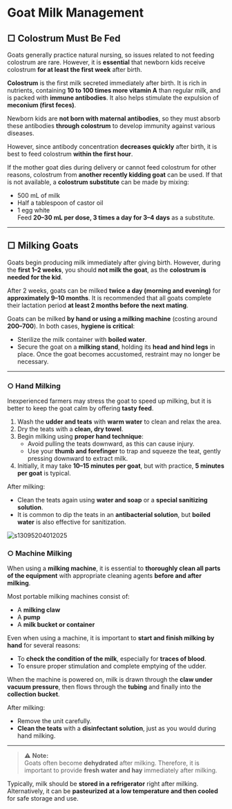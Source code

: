 # Goat Milk Management

## □ Colostrum Must Be Fed

Goats generally practice natural nursing, so issues related to not feeding colostrum are rare. However, it is **essential** that newborn kids receive colostrum **for at least the first week** after birth.

**Colostrum** is the first milk secreted immediately after birth. It is rich in nutrients, containing **10 to 100 times more vitamin A** than regular milk, and is packed with **immune antibodies**. It also helps stimulate the expulsion of **meconium (first feces)**.

Newborn kids are **not born with maternal antibodies**, so they must absorb these antibodies **through colostrum** to develop immunity against various diseases.

However, since antibody concentration **decreases quickly** after birth, it is best to feed colostrum **within the first hour**.

If the mother goat dies during delivery or cannot feed colostrum for other reasons, colostrum from **another recently kidding goat** can be used. If that is not available, a **colostrum substitute** can be made by mixing:
- 500 mL of milk  
- Half a tablespoon of castor oil  
- 1 egg white  
Feed **20–30 mL per dose, 3 times a day for 3–4 days** as a substitute.

---

## □ Milking Goats

Goats begin producing milk immediately after giving birth. However, during the **first 1–2 weeks**, you should **not milk the goat**, as the **colostrum is needed for the kid**.

After 2 weeks, goats can be milked **twice a day (morning and evening)** for **approximately 9–10 months**. It is recommended that all goats complete their lactation period **at least 2 months before the next mating**.

Goats can be milked **by hand or using a milking machine** (costing around **$200–$700**). In both cases, **hygiene is critical**:

- Sterilize the milk container with **boiled water**.
- Secure the goat on a **milking stand**, holding its **head and hind legs** in place. Once the goat becomes accustomed, restraint may no longer be necessary.

---

### ○ Hand Milking

Inexperienced farmers may stress the goat to speed up milking, but it is better to keep the goat calm by offering **tasty feed**.

1. Wash the **udder and teats** with **warm water** to clean and relax the area.
2. Dry the teats with a **clean, dry towel**.
3. Begin milking using **proper hand technique**:
   - Avoid pulling the teats downward, as this can cause injury.
   - Use your **thumb and forefinger** to trap and squeeze the teat, gently pressing downward to extract milk.
4. Initially, it may take **10–15 minutes per goat**, but with practice, **5 minutes per goat** is typical.

After milking:
- Clean the teats again using **water and soap** or a **special sanitizing solution**.
- It is common to dip the teats in an **antibacterial solution**, but **boiled water** is also effective for sanitization.

![s13095204012025](https://a.okmd.dev/md/67eb671a91cd9.png)

### ○ Machine Milking

When using a **milking machine**, it is essential to **thoroughly clean all parts of the equipment** with appropriate cleaning agents **before and after milking**.

Most portable milking machines consist of:
- A **milking claw**
- A **pump**
- A **milk bucket or container**

Even when using a machine, it is important to **start and finish milking by hand** for several reasons:
- To **check the condition of the milk**, especially for **traces of blood**.
- To ensure proper stimulation and complete emptying of the udder.

When the machine is powered on, milk is drawn through the **claw under vacuum pressure**, then flows through the **tubing** and finally into the **collection bucket**.

After milking:
- Remove the unit carefully.
- **Clean the teats** with a **disinfectant solution**, just as you would during hand milking.

---

> ⚠️ **Note:**  
Goats often become **dehydrated** after milking. Therefore, it is important to provide **fresh water and hay** immediately after milking.

Typically, milk should be **stored in a refrigerator** right after milking. Alternatively, it can be **pasteurized at a low temperature and then cooled** for safe storage and use.
